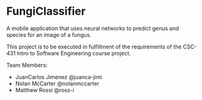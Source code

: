 # FungiClassifier
A mobile application that uses neural networks to predict genus and species for an image of a fungus.

This project is to be executed in fulfillment of the requirements of the CSC-431 Intro to Software Engineering course project.

Team Members:
- JuanCarlos Jimenez @juanca-jimi
- Nolan McCarter @nolanmccarter
- Matthew Rossi @ross-i
